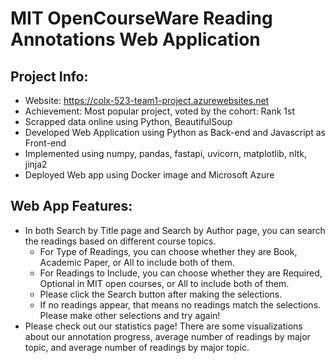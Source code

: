 # MIT OpenCourseWare Reading Annotations Web Application
## Project Info:
- Website: https://colx-523-team1-project.azurewebsites.net
- Achievement: Most popular project, voted by the cohort: Rank 1st
- Scrapped data online using Python, BeautifulSoup
- Developed Web Application using Python as Back-end and Javascript as Front-end
- Implemented using numpy, pandas, fastapi, uvicorn, matplotlib, nltk, jinja2
- Deployed Web app using Docker image and Microsoft Azure

## Web App Features:
- In both Search by Title page and Search by Author page, you can search the readings based on different course topics.
  - For Type of Readings, you can choose whether they are Book, Academic Paper, or All to include both of them.
  - For Readings to Include, you can choose whether they are Required, Optional in MIT open courses, or All to include both of them.
  - Please click the Search button after making the selections.
  - If no readings appear, that means no readings match the selections. Please make other selections and try again!
- Please check out our statistics page! There are some visualizations about our annotation progress, average number of readings by major topic, and average number of readings by major topic.